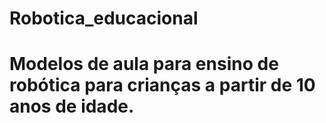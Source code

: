# Robotica_educacional
# Modelos de aula para ensino de robótica para crianças a partir de 10 anos de idade.
